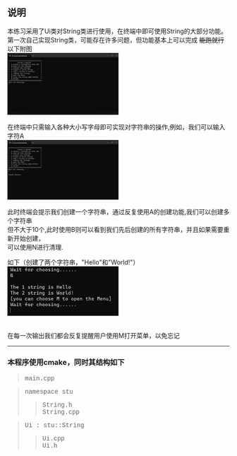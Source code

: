 ## **说明<br />**
本练习采用了Ui类对String类进行使用，在终端中即可使用String的大部分功能。  
第一次自己实现String类，可能存在许多问题，但功能基本上可以完成  ~~能跑就行~~
以下附图<br />
<img src=".\pic\str1.png" width="50%" hight="50%" >  

在终端中只需输入各种大小写字母即可实现对字符串的操作,例如，我们可以输入字符A  
<img src=".\pic\str2.png" width="50%" hight="50%" >  

此时终端会提示我们创建一个字符串，通过反复使用A的创建功能,我们可以创建多个字符串  
但不大于10个,此时使用B则可以看到我们先后创建的所有字符串，并且如果需要重新开始创建，<br />可以使用N进行清理.

如下（创建了两个字符串，"Hello"和"World!"）<br />
<img src=".\pic\str3.png" width="50%" hight="50%" >

<br>在每一次输出我们都会反复提醒用户使用M打开菜单，以免忘记  

---------------------
### 本程序使用cmake，同时其结构如下<br />  

> <font face="Courier new">main.cpp
 
>namespace stu
> > String.h   
> String.cpp

> Ui : stu::String  
> >Ui.cpp  
> Ui.h

